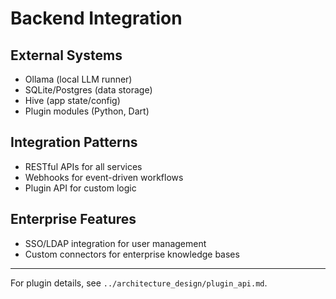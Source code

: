 # Backend Integration

## External Systems

- Ollama (local LLM runner)
- SQLite/Postgres (data storage)
- Hive (app state/config)
- Plugin modules (Python, Dart)

## Integration Patterns

- RESTful APIs for all services
- Webhooks for event-driven workflows
- Plugin API for custom logic

## Enterprise Features

- SSO/LDAP integration for user management
- Custom connectors for enterprise knowledge bases

---

For plugin details, see `../architecture_design/plugin_api.md`.
